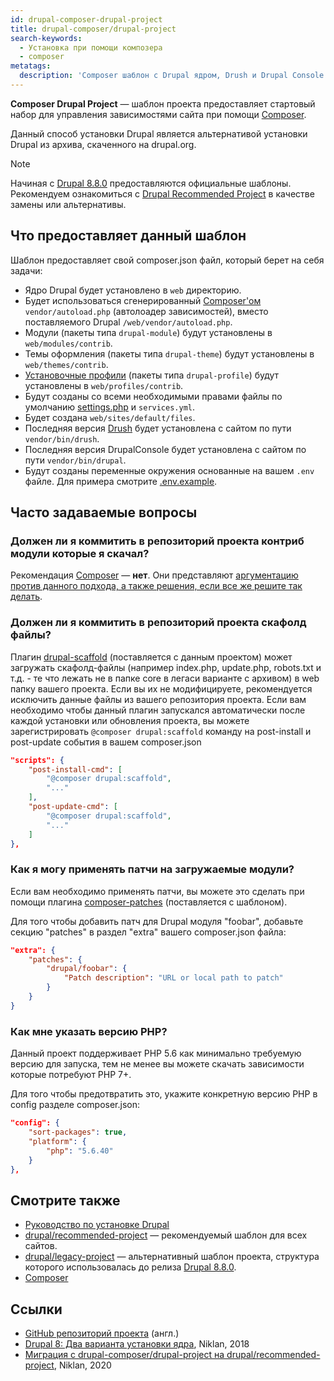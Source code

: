 ```yaml
---
id: drupal-composer-drupal-project
title: drupal-composer/drupal-project
search-keywords:
  - Установка при помощи композера
  - composer
metatags:
  description: 'Composer шаблон с Drupal ядром, Drush и Drupal Console.'
---
```


**Composer Drupal Project** — шаблон проекта предоставляет стартовый набор для управления зависимостями сайта при помощи [Composer](composer.md).

Данный способ установки Drupal является альтернативой установки Drupal из архива, скаченного на drupal.org.

> [!NOTE]
> Начиная с [Drupal 8.8.0](../8/releases/release-8.8.0.md) предоставляются официальные шаблоны. Рекомендуем ознакомиться с [Drupal Recommended Project](drupal-recommended-project.md) в качестве замены или альтернативы.

## Что предоставляет данный шаблон

Шаблон предоставляет свой composer.json файл, который берет на себя задачи:

- Ядро Drupal будет установлено в `web` директорию.
- Будет использоваться сгенерированный [Composer'ом](composer.md) `vendor/autoload.php` (автолоадер зависимостей), вместо поставляемого Drupal `/web/vendor/autoload.php`.
- Модули (пакеты типа `drupal-module`) будут установлены в `web/modules/contrib`.
- Темы оформления (пакеты типа `drupal-theme`) будут установлены в `web/themes/contrib`.
- [Установочные профили](../8/distributions/distributions.md) (пакеты типа `drupal-profile`) будут установлены в `web/profiles/contrib`.
- Будут созданы со всеми необходимыми правами файлы по умолчанию [settings.php](../8/settings-php.md) и `services.yml`.
- Будет создана `web/sites/default/files`.
- Последняя версия [Drush](../drush.md) будет установлена с сайтом по пути `vendor/bin/drush`.
- Последняя версия DrupalConsole будет установлена с сайтом по пути `vendor/bin/drupal`.
- Будут созданы переменные окружения основанные на вашем `.env` файле. Для примера смотрите [.env.example](https://github.com/drupal-composer/drupal-project/blob/8.x/.env.example).

## Часто задаваемые вопросы

### Должен ли я коммитить в репозиторий проекта контриб модули которые я скачал?

Рекомендация [Composer](composer.md) — **нет**. Они представляют [аргументацию против данного подхода, а также решения, если все же решите так делать](https://getcomposer.org/doc/faqs/should-i-commit-the-dependencies-in-my-vendor-directory.md).

### Должен ли я коммитить в репозиторий проекта скафолд файлы?

Плагин [drupal-scaffold](https://github.com/drupal-composer/drupal-scaffold) (поставляется с данным проектом) может загружать скафолд-файлы (например index.php, update.php, robots.txt и т.д. - те что лежать не в папке core в легаси варианте с архивом) в web папку вашего проекта. Если вы их не модифицируете, рекомендуется исключить данные файлы из вашего репозитория проекта. Если вам необходимо чтобы данный плагин запускался автоматически после каждой установки или обновления проекта, вы можете зарегистрировать `@composer drupal:scaffold` команду на post-install и post-update события в вашем composer.json

```json
"scripts": {
    "post-install-cmd": [
        "@composer drupal:scaffold",
        "..."
    ],
    "post-update-cmd": [
        "@composer drupal:scaffold",
        "..."
    ]
},
```

### Как я могу применять патчи на загружаемые модули?

Если вам необходимо применять патчи, вы можете это сделать при помощи плагина [composer-patches](https://github.com/cweagans/composer-patches) (поставляется с шаблоном).

Для того чтобы добавить патч для Drupal модуля "foobar", добавьте секцию "patches" в раздел "extra" вашего composer.json файла:

```json
"extra": {
    "patches": {
        "drupal/foobar": {
            "Patch description": "URL or local path to patch"
        }
    }
}
```

### Как мне указать версию PHP?

Данный проект поддерживает PHP 5.6 как минимально требуемую версию для запуска, тем не менее вы можете скачать зависимости которые потребуют PHP 7+.

Для того чтобы предотвратить это, укажите конкретную версию PHP в config разделе composer.json:

```json
"config": {
    "sort-packages": true,
    "platform": {
        "php": "5.6.40"
    }
},
```

## Смотрите также

- [Руководство по установке Drupal](../8/installation.md)
- [drupal/recommended-project](drupal-recommended-project.md) — рекомендуемый шаблон для всех сайтов.
- [drupal/legacy-project](drupal-legacy-project.md) — альтернативный шаблон проекта, структура которого использовалась до релиза [Drupal 8.8.0](../8/releases/release-8.8.0.md).
- [Composer](composer.md)

## Ссылки

- [GitHub репозиторий проекта](https://github.com/drupal-composer/drupal-project) (англ.)
- [Drupal 8: Два варианта установки ядра](https://niklan.net/blog/185), Niklan, 2018
- [Миграция с drupal-composer/drupal-project на drupal/recommended-project](https://niklan.net/blog/209), Niklan, 2020